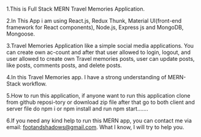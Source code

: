 1.This is Full Stack MERN Travel Memories Application.

2.In This App i am using React.js, Redux Thunk, Material UI(front-end framework for React components), Node.js, Express js and MongoDB, Mongoose.

3.Travel Memories Application like a simple social media applications. You can create own ac-count and after that user allowed to login, logout, and user allowed to create own Travel memories posts, user can update posts, like posts, comments posts, and delete posts.

4.In this Travel Memories app. I have a strong understanding of MERN-Stack workflow.

5.How to run this application, if anyone want to run this application clone from github reposi-tory or download zip file after that go to both client and server file do npm i or npm install and run npm start.......

6.If you need any kind help to run this MERN app, you can contact me via email: footandshadows@gmail.com. What I know, I will try to help you.


